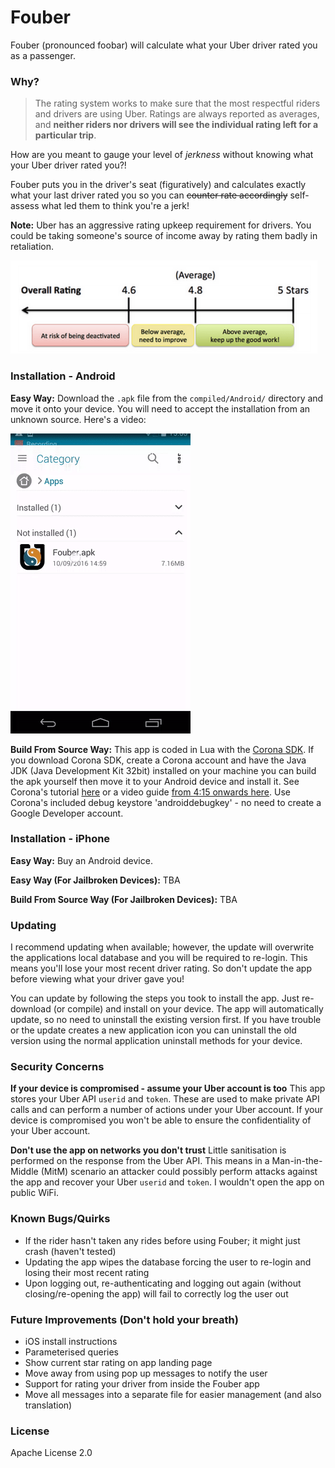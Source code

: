 # Fouber

Fouber (pronounced foobar) will calculate what your Uber driver rated you as a passenger.

### Why?
> The rating system works to make sure that the most respectful riders and drivers are using Uber. Ratings are always reported as averages, and **neither riders nor drivers will see the individual rating left for a particular trip**.

How are you meant to gauge your level of *jerkness* without knowing what your Uber driver rated you?! 

Fouber puts you in the driver's seat (figuratively) and calculates exactly what your last driver rated you so you can ~~counter rate accordingly~~ self-assess what led them to think you're a jerk!

**Note:** Uber has an aggressive rating upkeep requirement for drivers. You could be taking someone's source of income away by rating them badly in retaliation.

![Image](git-files/drate.png?raw=true)

### Installation - Android
**Easy Way:** Download the ```.apk``` file from the ```compiled/Android/``` directory and move it onto your device. You will need to accept the installation from an unknown source. Here's a video:

![Image](git-files/android-install.gif?raw=true)

**Build From Source Way:** This app is coded in Lua with the [Corona SDK](https://coronalabs.com/). If you download Corona SDK, create a Corona account and have the Java JDK (Java Development Kit 32bit) installed on your machine you can build the apk yourself then move it to your Android device and install it. See Corona's tutorial [here](https://docs.coronalabs.com/daily/guide/distribution/androidBuild/index.html) or a video guide [from 4:15 onwards here](https://youtu.be/Omu4TJFZU6k?t=4m15s). Use Corona's included debug keystore 'androiddebugkey' - no need to create a Google Developer account.


### Installation - iPhone
**Easy Way:** Buy an Android device.

**Easy Way (For Jailbroken Devices):** TBA

**Build From Source Way (For Jailbroken Devices):** TBA

### Updating
I recommend updating when available; however, the update will overwrite the applications local database and you will be required to re-login. This means you'll lose your most recent driver rating. So don't update the app before viewing what your driver gave you!

You can update by following the steps you took to install the app. Just re-download (or compile) and install on your device. The app will automatically update, so no need to uninstall the existing version first. If you have trouble or the update creates a new application icon you can uninstall the old version using the normal application uninstall methods for your device.

### Security Concerns
**If your device is compromised - assume your Uber account is too** This app stores your Uber API ```userid``` and ```token```. These are used to make private API calls and can perform a number of actions under your Uber account. If your device is compromised you won't be able to ensure the confidentiality of your Uber account.

**Don't use the app on networks you don't trust** Little sanitisation is performed on the response from the Uber API. This means in a Man-in-the-Middle (MitM) scenario an attacker could possibly perform attacks against the app and recover your Uber ```userid``` and ```token```. I wouldn't open the app on public WiFi.

### Known Bugs/Quirks
 - If the rider hasn't taken any rides before using Fouber; it might just crash (haven't tested)
 - Updating the app wipes the database forcing the user to re-login and losing their most recent rating
 - Upon logging out, re-authenticating and logging out again (without closing/re-opening the app) will fail to correctly log the user out

### Future Improvements (Don't hold your breath)
 - iOS install instructions
 - Parameterised queries
 - Show current star rating on app landing page
 - Move away from using pop up messages to notify the user
 - Support for rating your driver from inside the Fouber app
 - Move all messages into a separate file for easier management (and also translation)

### License
Apache License 2.0
